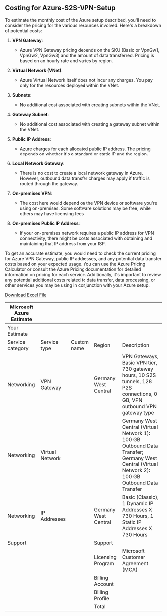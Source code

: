 ## Costing for Azure-S2S-VPN-Setup

To estimate the monthly cost of the Azure setup described, you'll need to consider the pricing for the various resources involved. Here's a breakdown of potential costs:



1. **VPN Gateway**:
   - Azure VPN Gateway pricing depends on the SKU (Basic or VpnGw1, VpnGw2, VpnGw3) and the amount of data transferred. Pricing is based on an hourly rate and varies by region.

2. **Virtual Network (VNet)**:
   - Azure Virtual Network itself does not incur any charges. You pay only for the resources deployed within the VNet.

3. **Subnets**:
   - No additional cost associated with creating subnets within the VNet.

4. **Gateway Subnet**:
   - No additional cost associated with creating a gateway subnet within the VNet.

5. **Public IP Address**:
   - Azure charges for each allocated public IP address. The pricing depends on whether it's a standard or static IP and the region.

6. **Local Network Gateway**:
   - There is no cost to create a local network gateway in Azure. However, outbound data transfer charges may apply if traffic is routed through the gateway.

7. **On-premises VPN**:
   - The cost here would depend on the VPN device or software you're using on-premises. Some software solutions may be free, while others may have licensing fees.

8. **On-premises Public IP Address**:
   - If your on-premises network requires a public IP address for VPN connectivity, there might be costs associated with obtaining and maintaining that IP address from your ISP.

To get an accurate estimate, you would need to check the current pricing for Azure VPN Gateway, public IP addresses, and any potential data transfer costs based on your expected usage. You can use the Azure Pricing Calculator or consult the Azure Pricing documentation for detailed information on pricing for each service. Additionally, it's important to review any potential additional costs related to data transfer, data processing, or other services you may be using in conjunction with your Azure setup.

[Download Excel File](https://github.com/AvinashRode/Azure-S2S-VPN-Setup/blob/main/ExportedEstimate.xlsx)

| Microsoft Azure Estimate |                 |             |                      |                                                                                                                                                  |
| ------------------------ | --------------- | ----------- | -------------------- | ------------------------------------------------------------------------------------------------------------------------------------------------ |
| Your Estimate            |                 |             |                      |                                                                                                                                                  |
| Service category         | Service type    | Custom name | Region               | Description                                                                                                                                      | Estimated monthly cost | Estimated upfront cost |
| Networking               | VPN Gateway     |             | Germany West Central | VPN Gateways, Basic VPN tier, 730 gateway hours, 10 S2S tunnels, 128 P2S connections, 0 GB, VPN outbound VPN gateway type                        | €24.27 | €0.00 |
| Networking               | Virtual Network |             |                      | Germany West Central (Virtual Network 1): 100 GB Outbound Data Transfer; Germany West Central (Virtual Network 2): 100 GB Outbound Data Transfer | €3.69 | €0.00 |
| Networking               | IP Addresses    |             | Germany West Central | Basic (Classic), 1 Dynamic IP Addresses X 730 Hours, 1 Static IP Addresses X 730 Hours                                                           | €2.43 | €0.00 |
| Support                  |                 |             | Support              |                                                                                                                                                  | €0.00 | €0.00 |
|                          |                 |             | Licensing Program    | Microsoft Customer Agreement (MCA)                                                                                                               |  |  |
|                          |                 |             | Billing Account      |                                                                                                                                                  |  |  |
|                          |                 |             | Billing Profile      |                                                                                                                                                  |  |  |
|                          |                 |             | Total                |                                                                                                                                                  | €30.39 | €0.00 |
